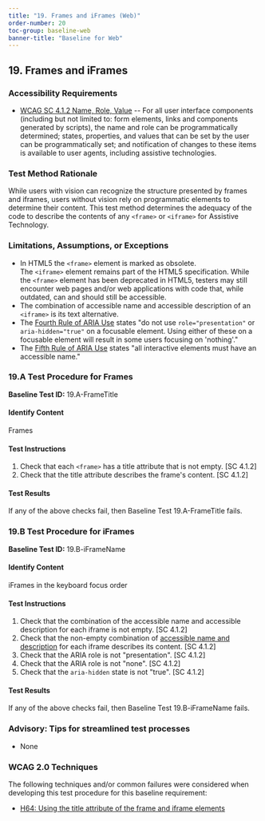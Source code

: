 ```yaml
---
title: "19. Frames and iFrames (Web)"
order-number: 20
toc-group: baseline-web
banner-title: "Baseline for Web"
---
```

## 19. Frames and iFrames

### Accessibility Requirements

-   [WCAG SC 4.1.2 Name, Role, Value](https://www.w3.org/WAI/WCAG22/Understanding/name-role-value) -- For all user interface components (including but not limited to: form elements, links and components generated by scripts), the name and role can be programmatically determined; states, properties, and values that can be set by the user can be programmatically set; and notification of changes to these items is available to user agents, including assistive technologies.

### Test Method Rationale
While users with vision can recognize the structure presented by frames and iframes, users without vision rely on programmatic elements to determine their content. This test method determines the adequacy of the code to describe the contents of any `<frame>` or `<iframe>` for Assistive Technology.

### Limitations, Assumptions, or Exceptions

-   In HTML5 the `<frame>` element is marked as obsolete. The `<iframe>` element remains part of the HTML5 specification. While the `<frame>` element has been deprecated in HTML5, testers may still encounter web pages and/or web applications with code that, while outdated, can and should still be accessible.
-   The combination of accessible name and accessible description of an `<iframe>` is its text alternative.
-   The [Fourth Rule of ARIA Use](https://www.w3.org/TR/using-aria/#4thrule) states "do not use <code>role="presentation"</code> or <code>aria-hidden="true"</code> on a focusable element. Using either of these on a focusable element will result in some users focusing on 'nothing'."
-   The [Fifth Rule of ARIA Use](https://www.w3.org/TR/using-aria/#fifthrule) states "all interactive elements must have an accessible name."

### 19.A Test Procedure for Frames

**Baseline Test ID:** 19.A-FrameTitle

#### Identify Content
<p id="19aIC">Frames</p>

#### Test Instructions
<ol id="19aTI">
    <li id="19aTI-1">Check that each <code>&lt;frame&gt;</code> has a title attribute that is not empty. [SC 4.1.2]</li>
    <li id="19aTI-2">Check that the title attribute describes the frame's content. [SC 4.1.2]</li>
</ol>

#### Test Results
<p id="19aTR">If any of the above checks fail, then Baseline Test 19.A-FrameTitle fails.</p>

### 19.B Test Procedure for iFrames

**Baseline Test ID:** 19.B-iFrameName

#### Identify Content
<p id="19bIC">iFrames in the keyboard focus order</p>

#### Test Instructions
<ol id="19bTI">
    <li id="19bTI-1">Check that the combination of the accessible name and accessible description for each iframe is not empty. [SC 4.1.2]</li>
    <li id="19bTI-2">Check that the non-empty combination of <a href="https://www.w3.org/TR/html-aam-1.0/#iframe-element-accessible-name-computation" target="_blank" rel="noopener">accessible name and description</a> for each iframe describes its content. [SC 4.1.2]</li>
    <li id="19bTI-3">Check that the ARIA role is not "presentation". [SC 4.1.2]</li>
    <li id="19bTI-4">Check that the ARIA role is not "none". [SC 4.1.2]</li>
    <li id="19bTI-5">Check that the <code>aria-hidden</code> state is not "true". [SC 4.1.2]</li>
</ol>

#### Test Results
<p id="19bTR">If any of the above checks fail, then Baseline Test 19.B-iFrameName fails.</p>

### Advisory: Tips for streamlined test processes
- None

### WCAG 2.0 Techniques

The following techniques and/or common failures were considered when developing this test procedure for this baseline requirement:

-   [H64: Using the title attribute of the frame and iframe elements](https://www.w3.org/WAI/WCAG22/Techniques/html/H64)
